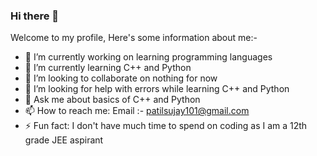 ### Hi there 👋

Welcome to my profile, Here's some information about me:-


- 🔭 I’m currently working on learning programming languages
- 🌱 I’m currently learning C++ and Python
- 👯 I’m looking to collaborate on nothing for now
- 🤔 I’m looking for help with errors while learning C++ and Python
- 💬 Ask me about basics of C++ and Python
- 📫 How to reach me: Email :- patilsujay101@gmail.com
- ⚡ Fun fact: I don't have much time to spend on coding as I am a 12th grade JEE aspirant
